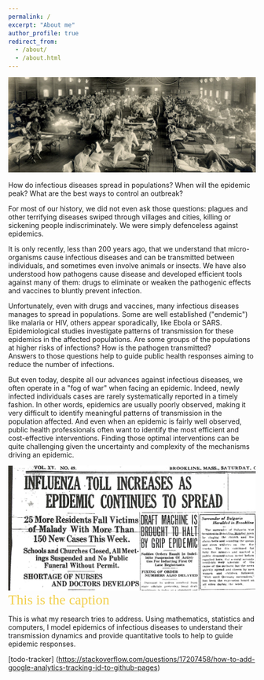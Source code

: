 ```yaml
---
permalink: /
excerpt: "About me"
author_profile: true
redirect_from: 
  - /about/
  - /about.html
---
```


![fluward](images/flu-ward.jpg)

How do infectious diseases spread in populations? When will the epidemic peak? What are the best ways to control an outbreak?

For most of our history, we did not even ask those questions: plagues and other terrifying diseases swiped through villages and cities, killing or sickening people indiscriminately. We were simply defenceless against epidemics.

It is only recently, less than 200 years ago, that we understand that micro-organisms cause infectious diseases and can be transmitted between individuals, and sometimes even involve animals or insects.
We have also understood how pathogens cause disease and developed efficient tools against many of them: drugs to eliminate or weaken the pathogenic effects and vaccines to bluntly prevent infection. 

Unfortunately, even with drugs and vaccines, many infectious diseases manages to spread in populations. Some are well established ("endemic") like malaria or HIV, others appear sporadically, like Ebola or SARS.
Epidemiological studies investigate patterns of transmission for these epidemics in the affected populations. Are some groups of the populations at higher risks of infections? How is the pathogen transmitted?  
Answers to those questions help to guide public health responses aiming to reduce the number of infections. 

But even today, despite all our advances against infectious diseases, we often operate in a "fog of war" when facing an epidemic. Indeed, newly infected individuals cases are rarely systematically reported in a timely fashion. 
In other words, epidemics are usually poorly observed, making it very difficult to identify meaningful patterns of transmission in the population affected. And even when an epidemic is fairly well observed, public health professionals often want to identify the most efficient and cost-effective interventions. 
Finding those optimal interventions can be quite challenging given the uncertainty and complexity of the mechanisms driving an epidemic.

![flunews](images/flu-headline.jpg)
<span style="color: #f2cf4a; font-family: Babas; font-size: 2em;">This is the caption</span>

This is what my research tries to address. Using mathematics, statistics and computers, I model epidemics of infectious diseases to understand their transmission dynamics and provide quantitative tools to help to guide epidemic responses. 



[todo-tracker] (https://stackoverflow.com/questions/17207458/how-to-add-google-analytics-tracking-id-to-github-pages)






